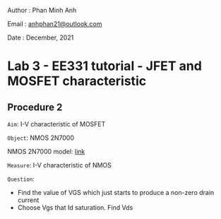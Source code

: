 Author  : Phan Minh Anh

Email   : <anhphan21@outlook.com>

Date    : December, 2021

# Lab 3 - EE331 tutorial - JFET and MOSFET characteristic

## __Procedure 2__
```Aim```: I-V characteristic of MOSFET

```Object```: NMOS 2N7000

NMOS 2N7000 model: [link](https://github.com/pepaslabs/LTSpice-parts/wiki/**2N7000**)

```Measure```: I-V characteristic of NMOS

```Question```:
* Find the value of VGS which 
just starts to produce a non-zero drain current
* Choose Vgs that Id saturation. Find Vds